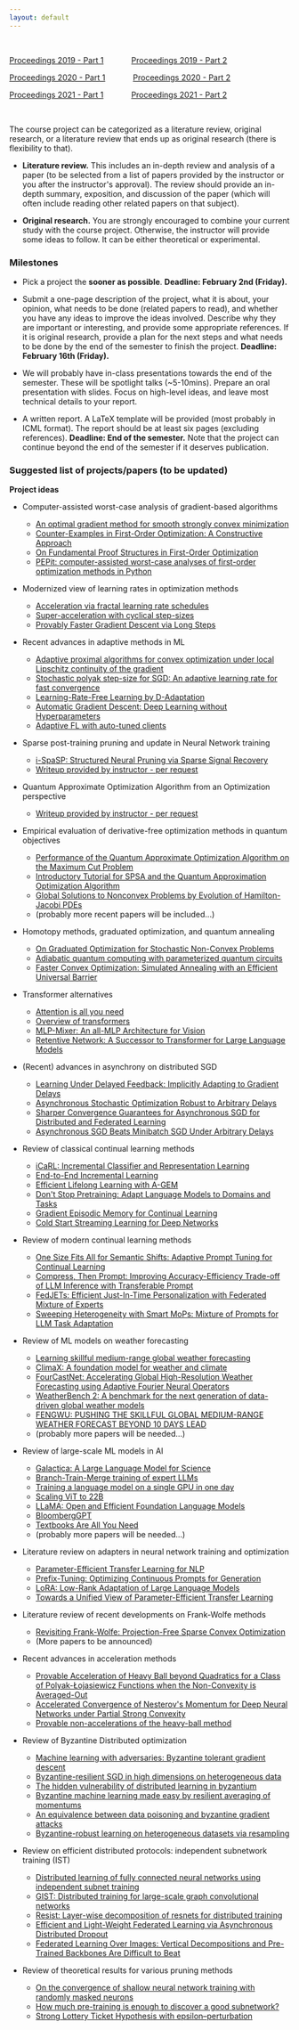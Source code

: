 ```yaml
---
layout: default
---
```


&nbsp;

[Proceedings 2019 - Part 1](/schedule/images/Proceedings2019_Part1.pdf) &emsp;&emsp;&emsp;   [Proceedings 2019 - Part 2](/schedule/images/Proceedings2019_Part2.pdf)

[Proceedings 2020 - Part 1](/schedule/images/Proceedings2020_Part1.pdf) &emsp;&emsp;&emsp;   [Proceedings 2020 - Part 2](/schedule/images/Proceedings2020_Part2.pdf)

[Proceedings 2021 - Part 1](/schedule/images/Proceedings2021_Part1.pdf) &emsp;&emsp;&emsp;   [Proceedings 2021 - Part 2](/schedule/images/Proceedings2021_Part2.pdf)

&nbsp;

The course project can be categorized as a literature review, original research, or a literature review that ends up as original research (there is flexibility to that).

- **Literature review.** This includes an in-depth review and analysis of a paper (to be selected from a list of papers provided by the instructor or you after the instructor's approval). The review should provide an in-depth summary, exposition, and discussion of the paper (which will often include reading other related papers on that subject).

- **Original research.** You are strongly encouraged to combine your current study with the course project. Otherwise, the instructor will provide some ideas to follow. It can be either theoretical or experimental. 

### Milestones

- Pick a project the **sooner as possible**. **Deadline: February 2nd (Friday).**

- Submit a one-page description of the project, what it is about, your opinion, what needs to be done (related papers to read), and whether you have any ideas to improve the ideas involved. Describe why they are important or interesting, and provide some appropriate references. If it is original research, provide a plan for the next steps and what needs to be done by the end of the semester to finish the project. **Deadline: February 16th (Friday).**

- We will probably have in-class presentations towards the end of the semester. These will be spotlight talks (~5-10mins). Prepare an oral presentation with slides. Focus on high-level ideas, and leave most technical details to your report.

- A written report. A LaTeX template will be provided (most probably in ICML format). The report should be at least six pages (excluding references). **Deadline: End of the semester.** Note that the project can continue beyond the end of the semester if it deserves publication.

### Suggested list of projects/papers (to be updated)

**Project ideas**
  
- Computer-assisted worst-case analysis of gradient-based algorithms
  - [An optimal gradient method for smooth strongly convex minimization](https://arxiv.org/pdf/2101.09741.pdf)
  - [Counter-Examples in First-Order Optimization: A Constructive Approach](https://arxiv.org/pdf/2303.10503.pdf)
  - [On Fundamental Proof Structures in First-Order Optimization](https://arxiv.org/pdf/2310.02015.pdf)
  - [PEPit: computer-assisted worst-case analyses of first-order optimization methods in Python](https://arxiv.org/pdf/2201.04040.pdf)

- Modernized view of learning rates in optimization methods
  - [Acceleration via fractal learning rate schedules](https://proceedings.mlr.press/v139/agarwal21a/agarwal21a.pdf)
  - [Super-acceleration with cyclical step-sizes](https://proceedings.mlr.press/v151/goujaud22a/goujaud22a.pdf)
  - [Provably Faster Gradient Descent via Long Steps](https://arxiv.org/pdf/2307.06324.pdf)

- Recent advances in adaptive methods in ML
  - [Adaptive proximal algorithms for convex optimization under local Lipschitz continuity of the gradient](https://arxiv.org/pdf/2301.04431.pdf)
  - [Stochastic polyak step-size for SGD: An adaptive learning rate for fast convergence](https://arxiv.org/pdf/2002.10542.pdf)
  - [Learning-Rate-Free Learning by D-Adaptation](https://arxiv.org/pdf/2301.07733.pdf)
  - [Automatic Gradient Descent: Deep Learning without Hyperparameters](https://arxiv.org/pdf/2304.05187.pdf)
  - [Adaptive FL with auto-tuned clients](https://arxiv.org/pdf/2306.11201.pdf)
  
- Sparse post-training pruning and update in Neural Network training
  - [i-SpaSP: Structured Neural Pruning via Sparse Signal Recovery](https://arxiv.org/pdf/2112.04905.pdf)
  - [Writeup provided by instructor - per request]()

- Quantum Approximate Optimization Algorithm from an Optimization perspective
  - [Writeup provided by instructor - per request]()

- Empirical evaluation of derivative-free optimization methods in quantum objectives
  - [Performance of the Quantum Approximate Optimization Algorithm on the Maximum Cut Problem](https://arxiv.org/pdf/1811.08419.pdf)
  - [Introductory Tutorial for SPSA and the Quantum Approximation Optimization Algorithm](https://arxiv.org/pdf/2106.01578.pdf)
  - [Global Solutions to Nonconvex Problems by Evolution of Hamilton-Jacobi PDEs](https://arxiv.org/pdf/2202.11014.pdf)
  - (probably more recent papers will be included...)
 
- Homotopy methods, graduated optimization, and quantum annealing
  - [On Graduated Optimization for Stochastic Non-Convex Problems](https://arxiv.org/pdf/1503.03712.pdf)
  - [Adiabatic quantum computing with parameterized quantum circuits](https://arxiv.org/pdf/2206.04373.pdf)
  - [Faster Convex Optimization: Simulated Annealing with an Efficient Universal Barrier](https://arxiv.org/pdf/1507.02528.pdf)

- Transformer alternatives
  - [Attention is all you need](https://proceedings.neurips.cc/paper/2017/file/3f5ee243547dee91fbd053c1c4a845aa-Paper.pdf)
  - [Overview of transformers](https://lilianweng.github.io/posts/2020-04-07-the-transformer-family/)
  - [MLP-Mixer: An all-MLP Architecture for Vision](https://arxiv.org/pdf/2105.01601.pdf)
  - [Retentive Network: A Successor to Transformer for Large Language Models](https://arxiv.org/pdf/2307.08621.pdf)
 
- (Recent) advances in asynchrony on distributed SGD
  - [Learning Under Delayed Feedback: Implicitly Adapting to Gradient Delays](https://arxiv.org/pdf/2106.12261.pdf)
  - [Asynchronous Stochastic Optimization Robust to Arbitrary Delays](https://proceedings.neurips.cc/paper/2021/file/4b85256c4881edb6c0776df5d81f6236-Paper.pdf)
  - [Sharper Convergence Guarantees for Asynchronous SGD for Distributed and Federated Learning](https://arxiv.org/pdf/2206.08307.pdf)
  - [Asynchronous SGD Beats Minibatch SGD Under Arbitrary Delays](https://arxiv.org/pdf/2206.07638.pdf)
 
- Review of classical continual learning methods
  - [iCaRL: Incremental Classifier and Representation Learning](https://arxiv.org/pdf/1611.07725.pdf)
  - [End-to-End Incremental Learning](https://arxiv.org/pdf/1807.09536.pdf)
  - [Efficient Lifelong Learning with A-GEM](https://arxiv.org/pdf/1812.00420.pdf)
  - [Don't Stop Pretraining: Adapt Language Models to Domains and Tasks](https://arxiv.org/pdf/2004.10964.pdf)
  - [Gradient Episodic Memory for Continual Learning](https://arxiv.org/pdf/1706.08840.pdf)
  - [Cold Start Streaming Learning for Deep Networks](https://arxiv.org/pdf/2211.04624.pdf)

- Review of modern continual learning methods
  - [One Size Fits All for Semantic Shifts: Adaptive Prompt Tuning for Continual Learning](https://arxiv.org/pdf/2311.12048.pdf)
  - [Compress, Then Prompt: Improving Accuracy-Efficiency Trade-off of LLM Inference with Transferable Prompt](https://arxiv.org/pdf/2305.11186.pdf)
  - [FedJETs: Efficient Just-In-Time Personalization with Federated Mixture of Experts](https://arxiv.org/pdf/2306.08586.pdf)
  - [Sweeping Heterogeneity with Smart MoPs: Mixture of Prompts for LLM Task Adaptation](https://arxiv.org/pdf/2310.02842.pdf)

- Review of ML models on weather forecasting
  - [Learning skillful medium-range global weather forecasting](https://arxiv.org/pdf/2212.12794.pdf)
  - [ClimaX: A foundation model for weather and climate](https://arxiv.org/pdf/2301.10343.pdf)
  - [FourCastNet: Accelerating Global High-Resolution Weather Forecasting using Adaptive Fourier Neural Operators](https://arxiv.org/pdf/2208.05419.pdf)
  - [WeatherBench 2: A benchmark for the next generation of data-driven global weather models](https://arxiv.org/pdf/2308.15560.pdf)
  - [FENGWU: PUSHING THE SKILLFUL GLOBAL MEDIUM-RANGE WEATHER FORECAST BEYOND 10 DAYS LEAD](https://arxiv.org/pdf/2304.02948.pdf)
  - (probably more papers will be needed...)

- Review of large-scale ML models in AI
  - [Galactica: A Large Language Model for Science](https://arxiv.org/pdf/2211.09085.pdf)
  - [Branch-Train-Merge training of expert LLMs](https://arxiv.org/pdf/2208.03306.pdf)
  - [Training a language model on a single GPU in one day](https://arxiv.org/pdf/2212.14034.pdf)
  - [Scaling ViT to 22B](https://arxiv.org/pdf/2302.05442.pdf)
  - [LLaMA: Open and Efficient Foundation Language Models](https://arxiv.org/pdf/2302.13971.pdf)
  - [BloombergGPT](https://arxiv.org/pdf/2303.17564.pdf)
  - [Textbooks Are All You Need](https://arxiv.org/pdf/2306.11644.pdf)
  - (probably more papers will be needed...)

- Literature review on adapters in neural network training and optimization
  - [Parameter-Efficient Transfer Learning for NLP](https://arxiv.org/pdf/1902.00751.pdf)
  - [Prefix-Tuning: Optimizing Continuous Prompts for Generation](https://arxiv.org/pdf/2101.00190.pdf)
  - [LoRA: Low-Rank Adaptation of Large Language Models](https://arxiv.org/pdf/2106.09685.pdf)
  - [Towards a Unified View of Parameter-Efficient Transfer Learning](https://arxiv.org/pdf/2110.04366.pdf)

- Literature review of recent developments on Frank-Wolfe methods
  - [Revisiting Frank-Wolfe: Projection-Free Sparse Convex Optimization](http://m8j.net/math/revisited-FW.pdf)
  - (More papers to be announced)

- Recent advances in acceleration methods
  - [Provable Acceleration of Heavy Ball beyond Quadratics for a Class of Polyak-Łojasiewicz Functions when the Non-Convexity is Averaged-Out](https://arxiv.org/pdf/2206.11872.pdf)
  - [Accelerated Convergence of Nesterov's Momentum for Deep Neural Networks under Partial Strong Convexity](https://arxiv.org/pdf/2306.08109.pdf)
  - [Provable non-accelerations of the heavy-ball method](https://arxiv.org/pdf/2307.11291.pdf)

- Review of Byzantine Distributed optimization
  - [Machine learning with adversaries: Byzantine tolerant gradient descent](https://papers.nips.cc/paper_files/paper/2017/file/f4b9ec30ad9f68f89b29639786cb62ef-Paper.pdf)
  - [Byzantine-resilient SGD in high dimensions on heterogeneous data](https://arxiv.org/pdf/2005.07866.pdf)
  - [The hidden vulnerability of distributed learning in byzantium](https://arxiv.org/pdf/1802.07927.pdf)
  - [Byzantine machine learning made easy by resilient averaging of momentums](https://arxiv.org/pdf/2205.12173.pdf)
  - [An equivalence between data poisoning and byzantine gradient attacks](https://arxiv.org/pdf/2202.08578.pdf)
  - [Byzantine-robust learning on heterogeneous datasets via resampling](https://arxiv.org/pdf/2006.09365.pdf)

- Review on efficient distributed protocols: independent subnetwork training (IST)
  - [Distributed learning of fully connected neural networks using independent subnet training](https://par.nsf.gov/servlets/purl/10404274)
  - [GIST: Distributed training for large-scale graph convolutional networks](https://link.springer.com/article/10.1007/s41468-023-00127-8)
  - [Resist: Layer-wise decomposition of resnets for distributed training](https://proceedings.mlr.press/v180/dun22a/dun22a.pdf)
  - [Efficient and Light-Weight Federated Learning via Asynchronous Distributed Dropout](https://proceedings.mlr.press/v206/dun23a/dun23a.pdf)
  - [Federated Learning Over Images: Vertical Decompositions and Pre-Trained Backbones Are Difficult to Beat](https://openaccess.thecvf.com/content/ICCV2023/papers/Hu_Federated_Learning_Over_Images_Vertical_Decompositions_and_Pre-Trained_Backbones_Are_ICCV_2023_paper.pdf)

- Review of theoretical results for various pruning methods
  - [On the convergence of shallow neural network training with randomly masked neurons](https://arxiv.org/pdf/2112.02668.pdf)
  - [How much pre-training is enough to discover a good subnetwork?](https://arxiv.org/pdf/2108.00259.pdf)
  - [Strong Lottery Ticket Hypothesis with epsilon–perturbation](https://proceedings.mlr.press/v206/xiong23a/xiong23a.pdf)

&nbsp;
&nbsp;
